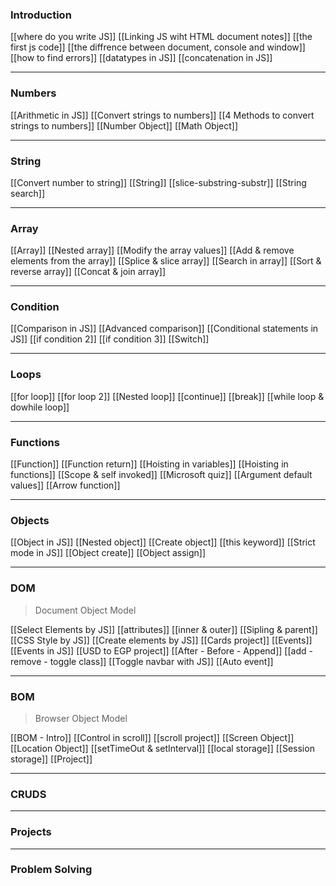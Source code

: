 
### Introduction
[[where do you write JS]]
[[Linking JS wiht HTML document notes]]
[[the first js code]]
[[the diffrence between document, console and window]]
[[how to find errors]]
[[datatypes in JS]]
[[concatenation in JS]]

-----
### Numbers
[[Arithmetic in JS]]
[[Convert strings to numbers]]
[[4 Methods to convert strings to numbers]]
[[Number Object]]
[[Math Object]]

-----
### String
[[Convert number to string]]
[[String]]
[[slice-substring-substr]]
[[String search]]

-----
### Array
[[Array]]
[[Nested array]]
[[Modify the array values]]
[[Add & remove elements from the array]]
[[Splice & slice array]]
[[Search in array]]
[[Sort & reverse array]]
[[Concat & join array]]

-----
### Condition
[[Comparison in JS]]
[[Advanced comparison]]
[[Conditional statements in JS]]
[[if condition 2]]
[[if condition 3]]
[[Switch]]

----
### Loops
[[for loop]]
[[for loop 2]]
[[Nested loop]]
[[continue]]
[[break]]
[[while loop & dowhile loop]]

-----
### Functions
[[Function]]
[[Function return]]
[[Hoisting in variables]]
[[Hoisting in functions]]
[[Scope & self invoked]]
[[Microsoft quiz]]
[[Argument default values]]
[[Arrow function]]

----
### Objects
[[Object in JS]]
[[Nested object]]
[[Create object]]
[[this keyword]]
[[Strict mode in JS]]
[[Object create]]
[[Object assign]]

------
### DOM
>Document Object Model

[[Select Elements by JS]]
[[attributes]]
[[inner & outer]]
[[Sipling & parent]]
[[CSS Style by JS]]
[[Create elements by JS]]
[[Cards project]]
[[Events]]
[[Events in JS]]
[[USD to EGP project]]
[[After - Before - Append]]
[[add - remove - toggle class]]
[[Toggle navbar with JS]]
[[Auto event]]

-----
### BOM
> Browser Object Model

[[BOM - Intro]]
[[Control in scroll]]
[[scroll project]]
[[Screen Object]]
[[Location Object]]
[[setTimeOut & setInterval]]
[[local storage]]
[[Session storage]]
[[Project]]

-----
### CRUDS

-----
### Projects

-----
### Problem Solving
